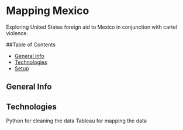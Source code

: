 # Mapping Mexico
Exploring United States foreign aid to Mexico in conjunction with cartel violence.

##Table of Contents
* [General info](#general-info)
* [Technologies](#technologies)
* [Setup](#setup)

## General Info

## Technologies
Python for cleaning the data
Tableau for mapping the data
